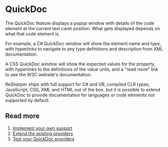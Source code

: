 # QuickDoc

The QuickDoc feature displays a popup window with details of the code element at the current text caret position. What gets displayed depends on what that code element is.

For example, a C# QuickDoc window will show the element name and type, with hyperlinks to navigate to any type definitions and description from XML documentation. 

A CSS QuickDoc window will show the expected values for the property, with hyperlinks to the definitions of the value units, and a "read more" link to see the W3C website's documentation.

<!-- Insert picture -->

ReSharper ships with full support for C# and VB, compiled CLR types, JavaScript, CSS, XML and HTML out of the box, but it is possible to extend QuickDoc to provide documentation for languages or code elements not supported by default.

## Read more

1. [Implement your own support](Implementing.md)
2. [Extend the existing providers](ExistingProviders.md)
3. [Test your QuickDoc providers](Testing.md)
